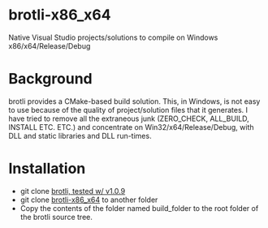 # brotli-x86_x64
Native Visual Studio projects/solutions to compile on Windows x86/x64/Release/Debug

# Background #
brotli provides a CMake-based build solution. This, in Windows, is not
easy to use because of the quality of project/solution files that it
generates. I have tried to remove all the extraneous junk (ZERO_CHECK,
ALL_BUILD, INSTALL ETC. ETC.) and concentrate on
Win32/x64/Release/Debug, with DLL and static libraries and DLL
run-times.

# Installation #

  * git clone [brotli, tested w/ v1.0.9](https://github.com/google/brotli)
  * git clone [brotli-x86_x64](https://github.com/sridharb1/brotli-x86_x64)
    to another folder
  * Copy the contents of the folder named build_folder to the root
    folder of the brotli source tree.
